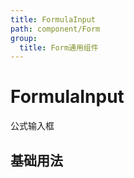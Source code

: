 ```yaml
---
title: FormulaInput
path: component/Form
group:
  title: Form通用组件
---
```


# FormulaInput

公式输入框

## 基础用法

<code src="./demo/Basic.tsx"></code>
